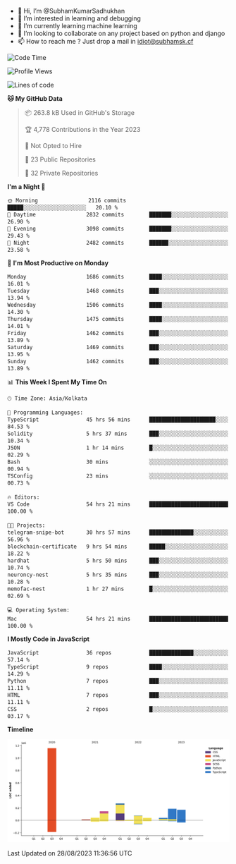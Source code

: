 - 👋 Hi, I’m @SubhamKumarSadhukhan
- 👀 I’m interested in learning and debugging
- 🌱 I’m currently learning machine learning
- 💞️ I’m looking to collaborate on any project based on python and django
- 📫 How to reach me ?
      Just drop a mail in idiot@subhamsk.cf

<!---
SubhamKumarSadhukhan/SubhamKumarSadhukhan is a ✨ special ✨ repository because its `README.md` (this file) appears on your GitHub profile.
You can click the Preview link to take a look at your changes.
--->


<!--START_SECTION:waka-->
![Code Time](http://img.shields.io/badge/Code%20Time-1%2C535%20hrs%2059%20mins-blue)

![Profile Views](http://img.shields.io/badge/Profile%20Views-14-blue)

![Lines of code](https://img.shields.io/badge/From%20Hello%20World%20I%27ve%20Written-2.1%20million%20lines%20of%20code-blue)

**🐱 My GitHub Data** 

> 📦 263.8 kB Used in GitHub's Storage 
 > 
> 🏆 4,778 Contributions in the Year 2023
 > 
> 🚫 Not Opted to Hire
 > 
> 📜 23 Public Repositories 
 > 
> 🔑 32 Private Repositories 
 > 
**I'm a Night 🦉** 

```text
🌞 Morning                2116 commits        █████░░░░░░░░░░░░░░░░░░░░   20.10 % 
🌆 Daytime                2832 commits        ███████░░░░░░░░░░░░░░░░░░   26.90 % 
🌃 Evening                3098 commits        ███████░░░░░░░░░░░░░░░░░░   29.43 % 
🌙 Night                  2482 commits        ██████░░░░░░░░░░░░░░░░░░░   23.58 % 
```
📅 **I'm Most Productive on Monday** 

```text
Monday                   1686 commits        ████░░░░░░░░░░░░░░░░░░░░░   16.01 % 
Tuesday                  1468 commits        ███░░░░░░░░░░░░░░░░░░░░░░   13.94 % 
Wednesday                1506 commits        ████░░░░░░░░░░░░░░░░░░░░░   14.30 % 
Thursday                 1475 commits        ████░░░░░░░░░░░░░░░░░░░░░   14.01 % 
Friday                   1462 commits        ███░░░░░░░░░░░░░░░░░░░░░░   13.89 % 
Saturday                 1469 commits        ███░░░░░░░░░░░░░░░░░░░░░░   13.95 % 
Sunday                   1462 commits        ███░░░░░░░░░░░░░░░░░░░░░░   13.89 % 
```


📊 **This Week I Spent My Time On** 

```text
🕑︎ Time Zone: Asia/Kolkata

💬 Programming Languages: 
TypeScript               45 hrs 56 mins      █████████████████████░░░░   84.53 % 
Solidity                 5 hrs 37 mins       ███░░░░░░░░░░░░░░░░░░░░░░   10.34 % 
JSON                     1 hr 14 mins        █░░░░░░░░░░░░░░░░░░░░░░░░   02.29 % 
Bash                     30 mins             ░░░░░░░░░░░░░░░░░░░░░░░░░   00.94 % 
TSConfig                 23 mins             ░░░░░░░░░░░░░░░░░░░░░░░░░   00.73 % 

🔥 Editors: 
VS Code                  54 hrs 21 mins      █████████████████████████   100.00 % 

🐱‍💻 Projects: 
telegram-snipe-bot       30 hrs 57 mins      ██████████████░░░░░░░░░░░   56.96 % 
blockchain-certificate   9 hrs 54 mins       █████░░░░░░░░░░░░░░░░░░░░   18.22 % 
hardhat                  5 hrs 50 mins       ███░░░░░░░░░░░░░░░░░░░░░░   10.74 % 
neuroncy-nest            5 hrs 35 mins       ███░░░░░░░░░░░░░░░░░░░░░░   10.28 % 
memofac-nest             1 hr 27 mins        █░░░░░░░░░░░░░░░░░░░░░░░░   02.69 % 

💻 Operating System: 
Mac                      54 hrs 21 mins      █████████████████████████   100.00 % 
```

**I Mostly Code in JavaScript** 

```text
JavaScript               36 repos            ██████████████░░░░░░░░░░░   57.14 % 
TypeScript               9 repos             ████░░░░░░░░░░░░░░░░░░░░░   14.29 % 
Python                   7 repos             ███░░░░░░░░░░░░░░░░░░░░░░   11.11 % 
HTML                     7 repos             ███░░░░░░░░░░░░░░░░░░░░░░   11.11 % 
CSS                      2 repos             █░░░░░░░░░░░░░░░░░░░░░░░░   03.17 % 
```



**Timeline**

![Lines of Code chart](https://raw.githubusercontent.com/SubhamKumarSadhukhan/SubhamKumarSadhukhan/main/assets/bar_graph.png)


 Last Updated on 28/08/2023 11:36:56 UTC
<!--END_SECTION:waka-->
